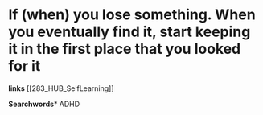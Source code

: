 # If (when) you lose something. When you eventually find it, start keeping it in the first place that you looked for it


**links**
[[283_HUB_SelfLearning]]


**Searchwords***
ADHD 